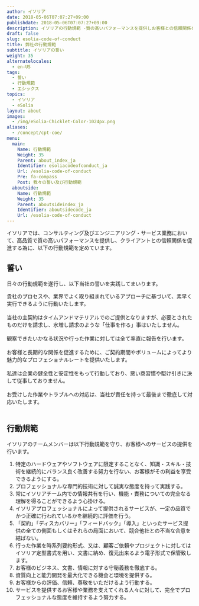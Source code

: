 ```yaml
---
author: イソリア
date: 2018-05-06T07:07:27+09:00
publishdate: 2018-05-06T07:07:27+09:00
description: イソリアの行動規範 -質の高いパフォーマンスを提供しお客様との信頼関係を促進する為の行動規範を定めています。
draft: false
slug: esolia-code-of-conduct
title: 弊社の行動規範
subtitle: イソリアの誓い
weight: 35
alternatelocales:
  - en-US
tags:
  - 誓い
  - 行動規範
  - エシックス
topics:
  - イソリア
  - eSolia
layout: about
images:
  - /img/eSolia-Chicklet-Color-1024px.png
aliases:
  - /concept/cpt-coe/
menu:
  main:
    Name: 行動規範
    Weight: 35
    Parent: about_index_ja
    Identifier: esoliacodeofconduct_ja
    Url: /esolia-code-of-conduct
    Pre: fa-compass
    Post: 我々の誓い及び行動規範
  aboutside:
    Name: 行動規範
    Weight: 35
    Parent: aboutsideindex_ja
    Identifier: aboutsidecode_ja
    Url: /esolia-code-of-conduct
---
```


イソリアでは、コンサルティング及びエンジニアリング・サービス業務において、高品質で質の高いパフォーマンスを提供し、クライアントとの信頼関係を促進する為に、以下の行動規範を定めています。

## 誓い

日々の行動規範を遂行し、以下当社の誓いを実践してまいります。

<span class="icon is-small has-text-esolia-yellow-4 has-padding-l-m has-padding-r-m"><i class="fas fa-check-circle"></i></span> 貴社のプロセスや、業界でよく取り組まれているアプローチに基づいて、素早く実行できるように行動いたします。<br><br>
<span class="icon is-small has-text-esolia-yellow-4 has-padding-l-m has-padding-r-m"><i class="fas fa-check-circle"></i></span> 当社の主契約はタイムアンドマテリアルでのご提供となりますが、必要とされたものだけを請求し、水増し請求のような「仕事を作る」事はいたしません。<br><br>
<span class="icon is-small has-text-esolia-yellow-4 has-padding-l-m has-padding-r-m"><i class="fas fa-check-circle"></i></span> 観察できたいかなる状況や行った作業に対しては全て率直に報告を行います。 <br><br>
<span class="icon is-small has-text-esolia-yellow-4 has-padding-l-m has-padding-r-m"><i class="fas fa-check-circle"></i></span> お客様と長期的な関係を促進するために、ご契約期間やボリュームによってより魅力的なプロフェショナルレートを提供いたします。<br><br>
<span class="icon is-small has-text-esolia-yellow-4 has-padding-l-m has-padding-r-m"><i class="fas fa-check-circle"></i></span> 私達は企業の健全性と安定性をもって行動しており、悪い商習慣や駆け引きに決して従事しておりません。<br><br>
<span class="icon is-small has-text-esolia-yellow-4 has-padding-l-m has-padding-r-m"><i class="fas fa-check-circle"></i></span> お受けした作業やトラブルへの対応は、当社が責任を持って最後まで徹底して対応いたします。<br><br>

## 行動規範

イソリアのチームメンバーは以下行動規範を守り、お客様へのサービスの提供を行います。

1. 特定のハードウェアやソフトウェアに限定することなく、知識・スキル・技術を継続的にバランス良く改善する努力を行ない、お客様がその利益を享受できるようにする。
1. プロフェッショナルな専門的技術に対して誠実な態度を持って実践する。
1. 常にイソリアチーム内での情報共有を行い、機能・責務についての完全なる理解を得ることができるよう心掛ける。
1. イソリアプロフェッショナルによって提供されるサービスが、一定の品質でかつ正確に行われているかを継続的に評価を行う。
1. 「契約」「ディスカバリー」「フィードバック」「導入」といったサービス提供の全ての側面もしくはそれらの局面において、競合他社との不当な合意を結ばない。
1. 行った作業を時系列要約形式、又は、顧客ご依頼やプロジェクトに対してはイソリア定型書式を用い、文書に納め、復元出来るよう電子形式で保管致します。
1. お客様のビジネス、文書、情報に対する守秘義務を徹底する。
1. 資質向上と能力開発を最大化できる機会と環境を提供する。
1. お客様からの評価、信頼、尊敬をいただけるよう行動する。
1. サービスを提供するお客様や業務を支えてくれる人々に対して、完全でプロフェッショナルな態度を維持するよう努力する。
